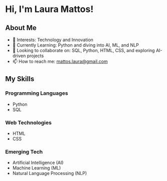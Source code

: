 # Hi, I'm Laura Mattos!

## About Me

- 👀 Interests: Technology and Innovation
- 🌱 Currently Learning: Python and diving into AI, ML, and NLP
- 💞️ Looking to collaborate on: SQL, Python, HTML, CSS, and exploring AI-driven projects
- 📫 How to reach me: [mattos.laura@gmail.com](mailto:mattos.laura@gmail.com)

## My Skills

### Programming Languages

- Python
- SQL

### Web Technologies

- HTML
- CSS

### Emerging Tech

- Artificial Intelligence (AI)
- Machine Learning (ML)
- Natural Language Processing (NLP)
